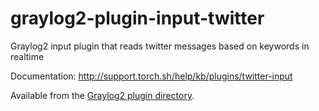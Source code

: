 graylog2-plugin-input-twitter
=============================

Graylog2 input plugin that reads twitter messages based on keywords in realtime

Documentation: http://support.torch.sh/help/kb/plugins/twitter-input

Available from the [Graylog2 plugin directory](http://www.graylog2.org/plugins).
